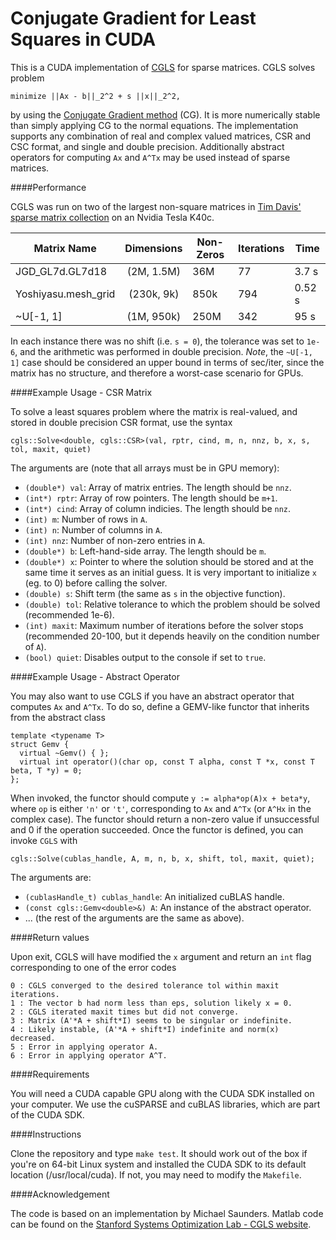 Conjugate Gradient for Least Squares in CUDA
===========================================

This is a CUDA implementation of [CGLS](http://web.stanford.edu/group/SOL/software/cgls) for sparse matrices. CGLS solves problem

```
minimize ||Ax - b||_2^2 + s ||x||_2^2,
```

by using the [Conjugate Gradient method](http://en.wikipedia.org/wiki/Conjugate_gradient_method) (CG). It is more numerically stable than simply applying CG to the normal equations. The implementation supports any combination of real and complex valued matrices, CSR and CSC format, and single and double precision. Additionally abstract operators for computing `Ax` and `A^Tx` may be used instead of sparse matrices.

####Performance

CGLS was run on two of the largest non-square matrices in [Tim Davis' sparse matrix collection](http://www.cise.ufl.edu/research/sparse/matrices) on an Nvidia Tesla K40c. 

| Matrix Name              |  Dimensions      | Non-Zeros      | Iterations | Time  |
|--------------------------|:----------------:|----------------|------------|-------|
| JGD_GL7d.GL7d18          | (2M, 1.5M)       | 36M            | 77         | 3.7 s |
| Yoshiyasu.mesh_grid      | (230k, 9k)       | 850k           | 794        | 0.52 s|
| ~U[-1, 1]                | (1M, 950k)       | 250M           | 342        | 95 s  |

In each instance there was no shift (i.e. `s = 0`), the tolerance was set to `1e-6`, and the arithmetic was performed in double precision. _Note_, the `~U[-1, 1]` case should be considered an upper bound in terms of sec/iter, since the matrix has no structure, and therefore a worst-case scenario for GPUs.


####Example Usage - CSR Matrix

To solve a least squares problem where the matrix is real-valued, and stored in double precision CSR format, use the syntax

```
cgls::Solve<double, cgls::CSR>(val, rptr, cind, m, n, nnz, b, x, s, tol, maxit, quiet)
```
The arguments are (note that all arrays must be in GPU memory):

  + `(double*) val`: Array of matrix entries. The length should be `nnz`.
  + `(int*) rptr`: Array of row pointers. The length should be `m+1`.
  + `(int*) cind`: Array of column indicies. The length should be `nnz`.
  + `(int) m`: Number of rows in `A`.
  + `(int) n`: Number of columns in `A`.
  + `(int) nnz`: Number of non-zero entries in `A`.
  + `(double*) b`: Left-hand-side array. The length should be `m`.
  + `(double*) x`: Pointer to where the solution should be stored and at the same time it serves as an initial guess. It is very important to initialize `x` (eg. to 0) before calling the solver.
  + `(double) s`: Shift term (the same as `s` in the objective function).
  + `(double) tol`: Relative tolerance to which the problem should be solved (recommended 1e-6).
  + `(int) maxit`: Maximum number of iterations before the solver stops (recommended 20-100, but it depends heavily on the condition number of `A`).
  + `(bool) quiet`: Disables output to the console if set to `true`.
  
####Example Usage - Abstract Operator

You may also want to use CGLS if you have an abstract operator that computes `Ax` and `A^Tx`. To do so, define a GEMV-like functor that inherits from the abstract class

```
template <typename T>
struct Gemv {
  virtual ~Gemv() { };
  virtual int operator()(char op, const T alpha, const T *x, const T beta, T *y) = 0;
};
```
When invoked, the functor should compute `y := alpha*op(A)x + beta*y`, where `op` is either `'n'` or `'t'`, corresponding to `Ax` and `A^Tx` (or `A^Hx` in the complex case). The functor should return a non-zero value if unsuccessful and 0 if the operation succeeded. Once the functor is defined, you can invoke `CGLS` with 

```
cgls::Solve(cublas_handle, A, m, n, b, x, shift, tol, maxit, quiet);
```

The arguments are:

  + `(cublasHandle_t) cublas_handle`: An initialized cuBLAS handle.
  + `(const cgls::Gemv<double>&) A`: An instance of the abstract operator.
  + ... (the rest of the arguments are the same as above).
  
####Return values

Upon exit, CGLS will have modified the `x` argument and return an `int` flag corresponding to one of the error codes

    0 : CGLS converged to the desired tolerance tol within maxit iterations.
    1 : The vector b had norm less than eps, solution likely x = 0.
    2 : CGLS iterated maxit times but did not converge.
    3 : Matrix (A'*A + shift*I) seems to be singular or indefinite.
    4 : Likely instable, (A'*A + shift*I) indefinite and norm(x) decreased.
    5 : Error in applying operator A.
    6 : Error in applying operator A^T.

####Requirements

You will need a CUDA capable GPU along with the CUDA SDK installed on your computer. We use the  cuSPARSE and cuBLAS libraries, which are part of the CUDA SDK.

####Instructions

Clone the repository and type `make test`. It should work out of the box if you're on 64-bit Linux system and installed the CUDA SDK to its default location (/usr/local/cuda). If not, you may need to modify the `Makefile`.

####Acknowledgement

The code is based on an implementation by Michael Saunders. Matlab code can be found on the [Stanford Systems Optimization Lab - CGLS website](http://web.stanford.edu/group/SOL/software/cgls/).
